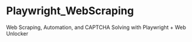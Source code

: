 # Playwright_WebScraping
Web Scraping, Automation, and CAPTCHA Solving with Playwright + Web Unlocker
